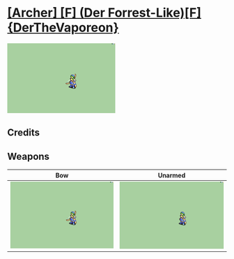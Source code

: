 # [\[Archer\] \[F\] \(Der Forrest-Like\)\[F\]{DerTheVaporeon}](./)

<img src="./5.%20Bow/Bow_000.png" alt="[Archer] [F] (Der Forrest-Like)[F]{DerTheVaporeon} standing" />

## Credits



## Weapons


|Bow |Unarmed |
|  :---: | :---: |
| <img alt="Bow animation" src="./5.%20Bow/Bow.gif" /> | <img alt="Unarmed animation" src="./8.%20Unarmed/Unarmed.gif" /> |
